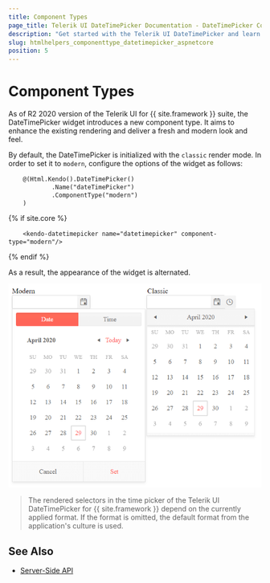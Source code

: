 ```yaml
---
title: Component Types
page_title: Telerik UI DateTimePicker Documentation - DateTimePicker Component Types
description: "Get started with the Telerik UI DateTimePicker and learn how to enable the modern component type."
slug: htmlhelpers_componenttype_datetimepicker_aspnetcore
position: 5
---
```


# Component Types

As of R2 2020 version of the Telerik UI for {{ site.framework }} suite, the DateTimePicker widget introduces a new component type. It aims to enhance the existing rendering and deliver a fresh and modern look and feel. 

By default, the DateTimePicker is initialized with the `classic` render mode. In order to set it to `modern`, configure the options of the widget as follows:

```HtmlHelper
    @(Html.Kendo().DateTimePicker()
            .Name("dateTimePicker")
            .ComponentType("modern")
    )
```
{% if site.core %}
```TagHelper
    <kendo-datetimepicker name="datetimepicker" component-type="modern"/>
```
{% endif %}

As a result, the appearance of the widget is alternated. 

![{{ site.product_short }} Comparison between the component types](../../../images/modern-classic-datetimepicker.png)

> The rendered selectors in the time picker of the Telerik UI DateTimePicker for {{ site.framework }} depend on the currently applied format. If the format is omitted, the default format from the application's culture is used. 

## See Also

* [Server-Side API](/api/datetimepicker)
